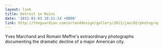 ```yaml
---
layout: link
title: Detroit in Ruins
date: '2011-01-03 18:21:14 +0000'
link: http://theguardian.com/artanddesign/gallery/2011/jan/02/photography-detroit
---
```

Yves Marchand and Romain Meffre's extraordinary photographs documenting the dramatic decline of a major American city.
